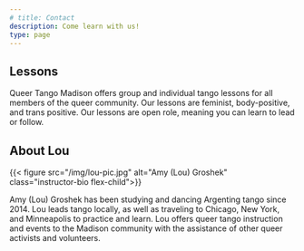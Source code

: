 ```yaml
---
# title: Contact
description: Come learn with us!
type: page
---
```


## Lessons

Queer Tango Madison offers group and individual tango lessons for all members of the queer community. Our lessons are feminist, body-positive, and trans positive. Our lessons are open role, meaning you can learn to lead or follow.

## About Lou
<div class="flex-parent">

{{< figure src="/img/lou-pic.jpg" alt="Amy (Lou) Groshek" class="instructor-bio flex-child">}}

<p class="flex-child">Amy (Lou) Groshek has been studying and dancing Argenting tango since 2014. Lou leads tango locally, as well as traveling to Chicago, New York, and Minneapolis to practice and learn. Lou offers queer tango instruction and events to the Madison community with the assistance of other queer activists and volunteers.</p>

</div>
